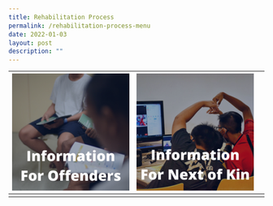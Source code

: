 ```yaml
---
title: Rehabilitation Process
permalink: /rehabilitation-process-menu
date: 2022-01-03
layout: post
description: ""
---
```

|[![Alt text for image on Isomer site](/images/Info%20For%20Offenders.png)](/rehabilitation-process/for-offenders/first-timer)| [![Alt text for image on Isomer site](/images/Rehab-NOK.png)](https://pris-test-staging.netlify.app/rehabilitation-process/for-next-of-kin/first-timer) | |
| -------- | -------- | -------- |
|  |  |    |